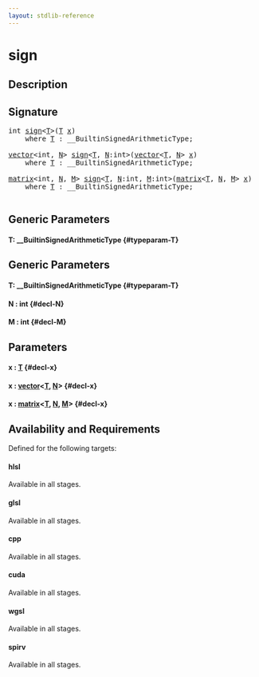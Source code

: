 ```yaml
---
layout: stdlib-reference
---
```


# sign

## Description





## Signature 

<pre>
<span class="code_keyword">int</span> <a href="/stdlib-reference/global-decls/sign">sign</a>&lt;<a href="/stdlib-reference/global-decls/sign#typeparam-T" class="code_type">T</a>&gt;(<a href="/stdlib-reference/global-decls/sign#typeparam-T" class="code_type">T</a> <a href="/stdlib-reference/global-decls/sign#decl-x" class="code_param">x</a>)
    <span class='code_keyword'>where</span> <a href="/stdlib-reference/global-decls/sign#typeparam-T" class="code_type">T</a> : __BuiltinSignedArithmeticType;

<a href="/stdlib-reference/types/vector/index">vector</a>&lt;<span class="code_keyword">int</span>, <a href="/stdlib-reference/global-decls/sign#decl-N" class="code_var">N</a>&gt; <a href="/stdlib-reference/global-decls/sign">sign</a>&lt;<a href="/stdlib-reference/global-decls/sign#typeparam-T" class="code_type">T</a>, <a href="/stdlib-reference/global-decls/sign#decl-N" class="code_var">N</a>:<span class="code_keyword">int</span>&gt;(<a href="/stdlib-reference/types/vector/index">vector</a>&lt;<a href="/stdlib-reference/global-decls/sign#typeparam-T" class="code_type">T</a>, <a href="/stdlib-reference/global-decls/sign#decl-N" class="code_var">N</a>&gt; <a href="/stdlib-reference/global-decls/sign#decl-x" class="code_param">x</a>)
    <span class='code_keyword'>where</span> <a href="/stdlib-reference/global-decls/sign#typeparam-T" class="code_type">T</a> : __BuiltinSignedArithmeticType;

<a href="/stdlib-reference/types/matrix/index">matrix</a>&lt;<span class="code_keyword">int</span>, <a href="/stdlib-reference/global-decls/sign#decl-N" class="code_var">N</a>, <a href="/stdlib-reference/global-decls/sign#decl-M" class="code_var">M</a>&gt; <a href="/stdlib-reference/global-decls/sign">sign</a>&lt;<a href="/stdlib-reference/global-decls/sign#typeparam-T" class="code_type">T</a>, <a href="/stdlib-reference/global-decls/sign#decl-N" class="code_var">N</a>:<span class="code_keyword">int</span>, <a href="/stdlib-reference/global-decls/sign#decl-M" class="code_var">M</a>:<span class="code_keyword">int</span>&gt;(<a href="/stdlib-reference/types/matrix/index">matrix</a>&lt;<a href="/stdlib-reference/global-decls/sign#typeparam-T" class="code_type">T</a>, <a href="/stdlib-reference/global-decls/sign#decl-N" class="code_var">N</a>, <a href="/stdlib-reference/global-decls/sign#decl-M" class="code_var">M</a>&gt; <a href="/stdlib-reference/global-decls/sign#decl-x" class="code_param">x</a>)
    <span class='code_keyword'>where</span> <a href="/stdlib-reference/global-decls/sign#typeparam-T" class="code_type">T</a> : __BuiltinSignedArithmeticType;

</pre>

## Generic Parameters

#### T: \_\_BuiltinSignedArithmeticType {#typeparam-T}

## Generic Parameters

#### T: \_\_BuiltinSignedArithmeticType {#typeparam-T}
#### N  : int {#decl-N}
#### M  : int {#decl-M}

## Parameters

#### x  : [T](/stdlib-reference/global-decls/sign#typeparam-T) {#decl-x}
#### x  : [vector](/stdlib-reference/types/vector/index)\<[T](/stdlib-reference/types/vector/index#typeparam-T), [N](/stdlib-reference/types/vector/index#decl-N)\> {#decl-x}
#### x  : [matrix](/stdlib-reference/types/matrix/index)\<[T](/stdlib-reference/types/matrix/T), [N](/stdlib-reference/types/matrix/index#decl-N), [M](/stdlib-reference/types/matrix/index#decl-M)\> {#decl-x}

## Availability and Requirements

Defined for the following targets:

#### hlsl
Available in all stages.

#### glsl
Available in all stages.

#### cpp
Available in all stages.

#### cuda
Available in all stages.

#### wgsl
Available in all stages.

#### spirv
Available in all stages.



